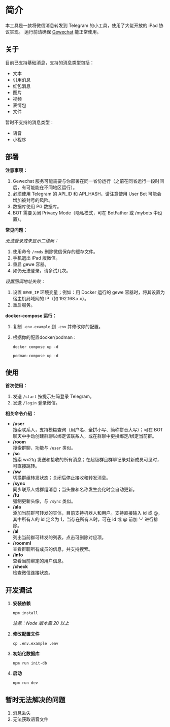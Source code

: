 # 简介

本工具是一款将微信消息转发到 Telegram 的小工具，使用了大佬开放的 iPad 协议实现。
运行前请确保 [Gewechat](https://github.com/Devo919/Gewechat) 能正常使用。

## 关于

目前已支持基础消息，支持的消息类型包括：

- 文本
- 引用消息
- 红包消息
- 图片
- 视频
- 表情包
- 文件

暂时不支持的消息类型：

- 语音
- 小程序

## 部署

**注意事项：**

1. Gewechat 服务可能需要与你部署在同一省份运行（之前在同省运行一段时间后，有可能能在不同地区运行）。
2. 必须使用 Telegram 的 API_ID 和 API_HASH，请注意使用 User Bot 可能会增加被封号的风险。
3. 数据库使用 PG 数据库。
4. BOT 需要关闭 Privacy Mode（隐私模式，可在 BotFather 或 /mybots 中设置）。

**常见问题：**

*无法登录或未显示二维码：*

1. 使用命令 `/rmds` 删除微信保存的缓存文件。
2. 手机退出 iPad 版微信。
3. 重启 gewe 容器。
4. 如仍无法登录，请多试几次。

*设置回调地址失败：*

1. 设置 `GEWE_IP` 环境变量；例如：用 Docker 运行的 gewe 容器时，将其设置为宿主机局域网的 IP（如 192.168.x.x）。
2. 重启服务。

**docker-compose 运行：**

1. 复制 `.env.example` 到 `.env` 并修改你的配置。
2. 根据你的配置docker/podman：

   ```shell
   docker compose up -d
    
   podman-compose up -d
   ```

## 使用

**首次使用：**

1. 发送 `/start` 按提示扫码登录 Telegram。
2. 发送 `/login` 登录微信。

**相关命令介绍：**

- **/user**  
  搜索联系人，支持模糊查询（用户名、全拼小写、简称拼音大写）；可在 BOT 聊天中手动创建群聊以绑定该联系人，或在群聊中更换绑定/绑定当前群。
- **/room**  
  搜索群聊，功能与 `/user` 类似。
- **/sc**  
  搜索 wx2tg 发送和接收的所有消息；在超级群且群聊记录对新成员可见时，可直接跳转。
- **/sw**  
  切换群组转发状态；关闭后停止接收和转发消息。
- **/sync**  
  同步联系人或群组消息；当头像和名称发生变化时会自动更新。
- **/fu**  
  强制更新头像，与 `/sync` 类似。
- **/ala**  
  添加当前群可转发的实体，目前支持机器人和用户。支持直接输入 id 或 @，其中所有人的 id 定义为 1，当存在所有人时，可在 id 或 @
  前加 '-' 进行排除。
- **/al**  
  列出当前群可转发的列表，点击可删除对应项。
- **/roomml**  
  查看群聊所有成员的信息，并支持搜索。
- **/info**  
  查看当前绑定的用户信息。
- **/check**  
  检查微信连接状态。

## 开发调试

1. **安装依赖**

   ```shell
   npm install
   ```

   *注意：Node 版本需 20 以上*

2. **修改配置文件**

   ```shell
   cp .env.example .env
   ```

3. **初始化数据库**

   ```shell
   npm run init-db
   ```

4. **启动**

   ```shell
   npm run dev
   ```

## 暂时无法解决的问题

1. 消息丢失
2. 无法获取语音文件